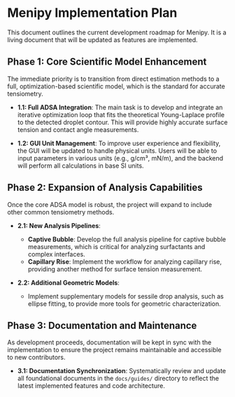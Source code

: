 # Menipy Implementation Plan

This document outlines the current development roadmap for Menipy. It is a living document that will be updated as features are implemented.

## Phase 1: Core Scientific Model Enhancement

The immediate priority is to transition from direct estimation methods to a full, optimization-based scientific model, which is the standard for accurate tensiometry.

- **1.1: Full ADSA Integration**: The main task is to develop and integrate an iterative optimization loop that fits the theoretical Young-Laplace profile to the detected droplet contour. This will provide highly accurate surface tension and contact angle measurements.

- **1.2: GUI Unit Management**: To improve user experience and flexibility, the GUI will be updated to handle physical units. Users will be able to input parameters in various units (e.g., g/cm³, mN/m), and the backend will perform all calculations in base SI units.

## Phase 2: Expansion of Analysis Capabilities

Once the core ADSA model is robust, the project will expand to include other common tensiometry methods.

- **2.1: New Analysis Pipelines**:
  - **Captive Bubble**: Develop the full analysis pipeline for captive bubble measurements, which is critical for analyzing surfactants and complex interfaces.
  - **Capillary Rise**: Implement the workflow for analyzing capillary rise, providing another method for surface tension measurement.

- **2.2: Additional Geometric Models**:
  - Implement supplementary models for sessile drop analysis, such as ellipse fitting, to provide more tools for geometric characterization.

## Phase 3: Documentation and Maintenance

As development proceeds, documentation will be kept in sync with the implementation to ensure the project remains maintainable and accessible to new contributors.

- **3.1: Documentation Synchronization**: Systematically review and update all foundational documents in the `docs/guides/` directory to reflect the latest implemented features and code architecture.
